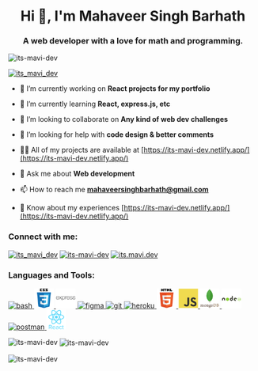 <h1 align="center">Hi 👋, I'm Mahaveer Singh Barhath</h1>
<h3 align="center">A web developer with a love for math and programming.</h3>

<p align="left"> <img src="https://komarev.com/ghpvc/?username=its-mavi-dev&label=Profile%20views&color=0e75b6&style=flat" alt="its-mavi-dev" /> </p>

<!-- <p align="left"> <a href="https://github.com/ryo-ma/github-profile-trophy"><img src="https://github-profile-trophy.vercel.app/?username=its-mavi-dev" alt="its-mavi-dev" /></a> </p> -->

<p align="left"> <a href="https://twitter.com/its_mavi_dev" target="blank"><img src="https://img.shields.io/twitter/follow/its_mavi_dev?logo=twitter&style=for-the-badge" alt="its_mavi_dev" /></a> </p>

- 🔭 I’m currently working on **React projects for my portfolio**

- 🌱 I’m currently learning **React, express.js, etc**

- 👯 I’m looking to collaborate on **Any kind of web dev challenges**

- 🤝 I’m looking for help with **code design & better comments**

- 👨‍💻 All of my projects are available at [https://its-mavi-dev.netlify.app/](https://its-mavi-dev.netlify.app/)

- 💬 Ask me about **Web development**

- 📫 How to reach me **mahaveersinghbarhath@gmail.com**

- 📄 Know about my experiences [https://its-mavi-dev.netlify.app/](https://its-mavi-dev.netlify.app/)

<h3 align="left">Connect with me:</h3>
<p align="left">
<a href="https://twitter.com/its_mavi_dev" target="blank"><img align="center" src="https://raw.githubusercontent.com/rahuldkjain/github-profile-readme-generator/master/src/images/icons/Social/twitter.svg" alt="its_mavi_dev" height="30" width="40" /></a>
<a href="https://linkedin.com/in/its-mavi-dev" target="blank"><img align="center" src="https://raw.githubusercontent.com/rahuldkjain/github-profile-readme-generator/master/src/images/icons/Social/linked-in-alt.svg" alt="its-mavi-dev" height="30" width="40" /></a>
<a href="https://fb.com/its.mavi.dev" target="blank"><img align="center" src="https://raw.githubusercontent.com/rahuldkjain/github-profile-readme-generator/master/src/images/icons/Social/facebook.svg" alt="its.mavi.dev" height="30" width="40" /></a>
</p>

<h3 align="left">Languages and Tools:</h3>
<p align="left"> <a href="https://www.gnu.org/software/bash/" target="_blank" rel="noreferrer"> <img src="https://www.vectorlogo.zone/logos/gnu_bash/gnu_bash-icon.svg" alt="bash" width="40" height="40"/> </a> <a href="https://www.w3schools.com/css/" target="_blank" rel="noreferrer"> <img src="https://raw.githubusercontent.com/devicons/devicon/master/icons/css3/css3-original-wordmark.svg" alt="css3" width="40" height="40"/> </a> <a href="https://expressjs.com" target="_blank" rel="noreferrer"> <img src="https://raw.githubusercontent.com/devicons/devicon/master/icons/express/express-original-wordmark.svg" alt="express" width="40" height="40"/> </a> <a href="https://www.figma.com/" target="_blank" rel="noreferrer"> <img src="https://www.vectorlogo.zone/logos/figma/figma-icon.svg" alt="figma" width="40" height="40"/> </a> <a href="https://git-scm.com/" target="_blank" rel="noreferrer"> <img src="https://www.vectorlogo.zone/logos/git-scm/git-scm-icon.svg" alt="git" width="40" height="40"/> </a> <a href="https://heroku.com" target="_blank" rel="noreferrer"> <img src="https://www.vectorlogo.zone/logos/heroku/heroku-icon.svg" alt="heroku" width="40" height="40"/> </a> <a href="https://www.w3.org/html/" target="_blank" rel="noreferrer"> <img src="https://raw.githubusercontent.com/devicons/devicon/master/icons/html5/html5-original-wordmark.svg" alt="html5" width="40" height="40"/> </a> <a href="https://developer.mozilla.org/en-US/docs/Web/JavaScript" target="_blank" rel="noreferrer"> <img src="https://raw.githubusercontent.com/devicons/devicon/master/icons/javascript/javascript-original.svg" alt="javascript" width="40" height="40"/> </a> <a href="https://www.mongodb.com/" target="_blank" rel="noreferrer"> <img src="https://raw.githubusercontent.com/devicons/devicon/master/icons/mongodb/mongodb-original-wordmark.svg" alt="mongodb" width="40" height="40"/> </a> <a href="https://nodejs.org" target="_blank" rel="noreferrer"> <img src="https://raw.githubusercontent.com/devicons/devicon/master/icons/nodejs/nodejs-original-wordmark.svg" alt="nodejs" width="40" height="40"/> </a> <a href="https://postman.com" target="_blank" rel="noreferrer"> <img src="https://www.vectorlogo.zone/logos/getpostman/getpostman-icon.svg" alt="postman" width="40" height="40"/> </a> <a href="https://reactjs.org/" target="_blank" rel="noreferrer"> <img src="https://raw.githubusercontent.com/devicons/devicon/master/icons/react/react-original-wordmark.svg" alt="react" width="40" height="40"/> </a> </p>

<p><img align="left" src="https://github-readme-stats.vercel.app/api/top-langs?username=its-mavi-dev&show_icons=true&locale=en&layout=compact" alt="its-mavi-dev" /></p>

<p>&nbsp;<img align="center" src="https://github-readme-stats.vercel.app/api?username=its-mavi-dev&show_icons=true&locale=en" alt="its-mavi-dev" /></p>

<p><img align="center" src="https://github-readme-streak-stats.herokuapp.com/?user=its-mavi-dev&" alt="its-mavi-dev" /></p>
